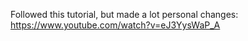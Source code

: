 Followed this tutorial, but made a lot personal changes: https://www.youtube.com/watch?v=eJ3YysWaP_A
